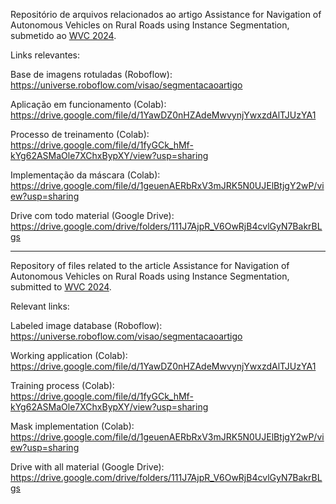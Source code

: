 Repositório de arquivos relacionados ao artigo Assistance for Navigation of Autonomous Vehicles on Rural Roads using Instance Segmentation, submetido ao [WVC 2024](https://wvc2024.ufv.br/). 

Links relevantes:

Base de imagens rotuladas (Roboflow):  
https://universe.roboflow.com/visao/segmentacaoartigo

Aplicação em funcionamento (Colab):  
https://drive.google.com/file/d/1YawDZ0nHZAdeMwvynjYwxzdAlTJUzYA1

Processo de treinamento (Colab):  
https://drive.google.com/file/d/1fyGCk_hMf-kYg62ASMaOle7XChxBypXY/view?usp=sharing

Implementação da máscara (Colab):  
https://drive.google.com/file/d/1geuenAERbRxV3mJRK5N0UJElBtjgY2wP/view?usp=sharing

Drive com todo material (Google Drive):  
https://drive.google.com/drive/folders/111J7AjpR_V6OwRjB4cvlGyN7BakrBLgs


- - - - - - - - - - - - - - - - -   


Repository of files related to the article Assistance for Navigation of Autonomous Vehicles on Rural Roads using Instance Segmentation, submitted to [WVC 2024](https://wvc2024.ufv.br/).

Relevant links:

Labeled image database (Roboflow):  
https://universe.roboflow.com/visao/segmentacaoartigo

Working application (Colab):  
https://drive.google.com/file/d/1YawDZ0nHZAdeMwvynjYwxzdAlTJUzYA1

Training process (Colab):  
https://drive.google.com/file/d/1fyGCk_hMf-kYg62ASMaOle7XChxBypXY/view?usp=sharing

Mask implementation (Colab):  
https://drive.google.com/file/d/1geuenAERbRxV3mJRK5N0UJElBtjgY2wP/view?usp=sharing

Drive with all material (Google Drive):  
https://drive.google.com/drive/folders/111J7AjpR_V6OwRjB4cvlGyN7BakrBLgs
